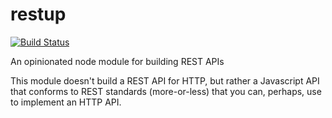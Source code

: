 restup
======

[![Build Status](https://travis-ci.org/civitaslearning/restup.png)](https://travis-ci.org/civitaslearning/restup)

An opinionated node module for building REST APIs

This module doesn't build a REST API for HTTP, but rather a Javascript API that conforms to REST standards (more-or-less) that you can, perhaps, use to implement an HTTP API.
